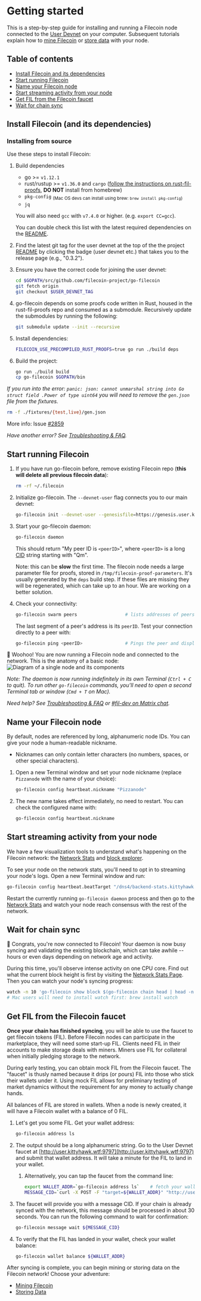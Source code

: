 # Getting started

This is a step-by-step guide for installing and running a Filecoin node connected to the [User&nbsp;Devnet](Devnets#user) on your computer. Subsequent tutorials explain how to [mine Filecoin](Mining-Filecoin) or [store data](Storing-on-Filecoin) with your node.

## Table of contents

* [Install Filecoin and its dependencies](#install-filecoin-and-its-dependencies)
* [Start running Filecoin](#start-running-filecoin)
* [Name your Filecoin node](#name-your-filecoin-node)
* [Start streaming activity from your node](#start-streaming-activity-from-your-node)
* [Get FIL from the Filecoin faucet](#get-fil-from-the-filecoin-faucet)
* [Wait for chain sync](#wait-for-chain-sync)

## Install Filecoin (and its dependencies)

<!--
We have two installation methods available:
* install from binary (recommended for most)
* install from source (requires golang installation, rust and other tools)

### Installing from binary
Coming soon.
-->
### Installing from source

Use these steps to install Filecoin:

1. Build dependencies
   - go >= `v1.12.1`
   - rust/rustup >= `v1.36.0` and `cargo` ([follow the instructions on rust-fil-proofs](https://github.com/filecoin-project/rust-fil-proofs#install-and-configure-rust), **DO NOT** install from homebrew)
   - `pkg-config` <sub>(Mac OS devs can install using brew: `brew install pkg-config`)</sub>
   - `jq`

   You will also need `gcc` with `v7.4.0` or higher. (e.g. `export CC=gcc`).

   You can double check this list with the latest required dependencies on the [README](https://github.com/filecoin-project/go-filecoin#install-go-and-rust).

1. Find the latest git tag for the user devnet at the top of the the project [README](https://github.com/filecoin-project/go-filecoin#filecoin-go-filecoin) by clicking the badge (user devnet etc.) that takes you to the release page (e.g., "0.3.2").

1. Ensure you have the correct code for joining the user devnet:
    ```sh
    cd $GOPATH/src/github.com/filecoin-project/go-filecoin
    git fetch origin
    git checkout $USER_DEVNET_TAG
    ```

1. go-filecoin depends on some proofs code written in Rust, housed in the rust-fil-proofs repo and consumed as a submodule. Recursively update the submodules by running the following:
    ```sh
    git submodule update --init --recursive
    ```

1. Install dependencies:
    ```sh
    FILECOIN_USE_PRECOMPILED_RUST_PROOFS=true go run ./build deps
    ```

1. Build the project:
    ```sh
    go run ./build build
    cp go-filecoin $GOPATH/bin
    ```

_If you run into the error: `panic: json: cannot unmarshal string into Go struct field .Power of type uint64` you will need to remove the `gen.json` file from the fixtures._

```sh
rm -f ./fixtures/{test,live}/gen.json
```

More info: Issue [#2859](https://github.com/filecoin-project/go-filecoin/issues/2859#issuecomment-497402147)

_Have another error? See [Troubleshooting & FAQ](Troubleshooting-&-FAQ)._

## Start running Filecoin

1. If you have run go-filecoin before, remove existing Filecoin repo (**this will delete all previous filecoin data**):
    ```sh
    rm -rf ~/.filecoin
    ```

1. Initialize go-filecoin. The `--devnet-user` flag connects you to our main devnet:
    ```sh
    go-filecoin init --devnet-user --genesisfile=https://genesis.user.kittyhawk.wtf/genesis.car
    ```

1. Start your go-filecoin daemon:
    ```sh
    go-filecoin daemon
    ```
    This should return "My peer ID is `<peerID>`", where `<peerID>` is a long [CID](https://github.com/filecoin-project/specs/blob/master/definitions.md#cid) string starting with "Qm".

    Note: this can be **slow** the first time. The filecoin node needs a large parameter file for proofs, stored in `/tmp/filecoin-proof-parameters`. It's usually generated by the `deps` build step. If these files are missing they will be regenerated, which can take up to an hour. We are working on a better solution.

1. Check your connectivity:
    ```sh
    go-filecoin swarm peers                  # lists addresses of peers to which you're connected
    ```
    The last segment of a peer's address is its `peerID`. Test your connection directly to a peer with:
    ```sh
    go-filecoin ping <peerID>                # Pings the peer and displays round-trip latency.
    ```

🎉 Woohoo! You are now running a Filecoin node and connected to the network. This is the anatomy of a basic node:
![Diagram of a single node and its components](./images/getting-started-node-diagram.png)

_Note: The daemon is now running indefinitely in its own Terminal (`Ctrl + C` to quit). To run other `go-filecoin` commands, you'll need to open a second Terminal tab or window (`Cmd + T` on Mac)._

_Need help? See [Troubleshooting & FAQ](Troubleshooting-&-FAQ) or [#fil-dev on Matrix chat](https://riot.im/app/#/room/#fil-dev:matrix.org)._

## Name your Filecoin node

By default, nodes are referenced by long, alphanumeric node IDs. You can give your node a human-readable nickname.
* Nicknames can only contain letter characters (no numbers, spaces, or other special characters).

1. Open a new Terminal window and set your node nickname (replace `Pizzanode` with the name of your choice):
    ```sh
    go-filecoin config heartbeat.nickname "Pizzanode"
    ````
1. The new name takes effect immediately, no need to restart. You can check the configured name with:
    ```sh
    go-filecoin config heartbeat.nickname
    ````

## Start streaming activity from your node

We have a few visualization tools to understand what's happening on the Filecoin network: the [Network Stats](https://stats.kittyhawk.wtf/) and [block explorer](Explorer-and-Dashboard#block-explorer).

To see your node on the network stats, you'll need to opt in to streaming your node's logs. Open a new Terminal window and run:
```sh
go-filecoin config heartbeat.beatTarget "/dns4/backend-stats.kittyhawk.wtf/tcp/8080/ipfs/QmUWmZnpZb6xFryNDeNU7KcJ1Af5oHy7fB9npU67sseEjR"
```
Restart the currently running `go-filecoin daemon` process and then go to the [Network Stats](https://stats.kittyhawk.wtf/) and watch your node reach consensus with the rest of the network.

## Wait for chain sync
🎉 Congrats, you're now connected to Filecoin! Your daemon is now busy syncing and validating the existing blockchain, which can take awhile -- hours or even days depending on network age and activity.

During this time, you'll observe intense activity on one CPU core. Find out what the current block height is first by visiting the [Network Stats Page](https://stats.kittyhawk.wtf/). Then you can watch your node's syncing progress:
````sh
watch -n 10 'go-filecoin show block $(go-filecoin chain head | head -n 1)'
# Mac users will need to install watch first: brew install watch
````

## Get FIL from the Filecoin faucet

**Once your chain has finished syncing**, you will be able to use the faucet to get filecoin tokens (FIL). Before Filecoin nodes can participate in the marketplace, they will need some start-up FIL. Clients need FIL in their accounts to make storage deals with miners. Miners use FIL for collateral when initially pledging storage to the network.

During early testing, you can obtain mock FIL from the Filecoin faucet. The "faucet" is thusly named because it drips (or pours) FIL into those who stick their wallets under it. Using mock FIL allows for preliminary testing of market dynamics without the requirement for any money to actually change hands.

All balances of FIL are stored in wallets. When a node is newly created, it will have a Filecoin wallet with a balance of 0 FIL.
1. Let's get you some FIL. Get your wallet address:
    ```sh
    go-filecoin address ls
    ```
1. The output should be a long alphanumeric string. Go to the User Devnet faucet at [http://user.kittyhawk.wtf:9797](http://user.kittyhawk.wtf:9797) and submit that wallet address. It will take a minute for the FIL to land in your wallet.

    1. Alternatively, you can tap the faucet from the command line:
        ```sh
        export WALLET_ADDR=`go-filecoin address ls`    # fetch your wallet address into a handy variable
        MESSAGE_CID=`curl -X POST -F "target=${WALLET_ADDR}" "http://user.kittyhawk.wtf:9797/tap" | cut -d" " -f4`
        ```
1. The faucet will provide you with a message CID. If your chain is already synced with the network, this message should be processed in about 30 seconds. You can run the following command to wait for confirmation:

    ```sh
    go-filecoin message wait ${MESSAGE_CID}
    ```

1. To verify that the FIL has landed in your wallet, check your wallet balance:
    ```sh
    go-filecoin wallet balance ${WALLET_ADDR}
    ```

After syncing is complete, you can begin mining or storing data on the Filecoin network! Choose your adventure:
- [Mining Filecoin](Mining-Filecoin)
- [Storing Data](Storing-on-Filecoin)
